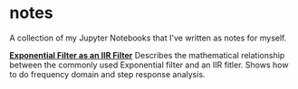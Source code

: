 # notes
A collection of my Jupyter Notebooks that I've written as notes for myself.

[**Exponential Filter as an IIR Filter**](https://github.com/aerdos/notes/blob/master/Exponential%20Filter%20as%20an%20IIR%20Filter.ipynb) Describes the mathematical relationship between the commonly used Exponential filter and an IIR fitler. Shows how to do frequency domain and step response analysis.
